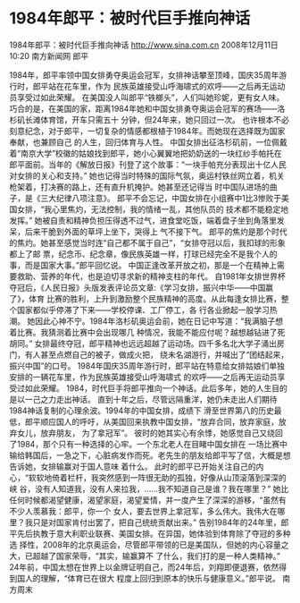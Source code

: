 # 1984年郎平：被时代巨手推向神话

1984年郎平：被时代巨手推向神话
http://www.sina.com.cn  2008年12月11日10:20   南方新闻网
郎平

1984年，郎平率领中国女排勇夺奥运会冠军，女排神话攀至顶峰，国庆35周年游行时，郎平站在花车里，作为 民族英雄接受山呼海啸式的欢呼——之后再无运动员享受过如此荣耀。
在美国没人叫郎平“铁榔头”，人们叫她珍妮，更有女人味。
巧合的是，在美国的家，距离1984年她和中国女排勇夺奥运会冠军的赛场——洛杉矶长滩体育馆，开车只需五十 分钟，但24年来，她只回过一次。
也许根本不必刻意纪念，对于郎平，一切复杂的情感都根植于1984年。而她现在选择既为国家奉献，也兼顾自己 的人生，回归体育与人性。
中国女排出征洛杉矶前，一位佩戴着“南京大学”校徽的姑娘找到郎平，她小心翼翼地把奶奶送的一块红纱手帕托在 郎平面前。当年的《解放日报》刊登了这个故事：“一块手帕充分表现出十亿人民对女排的关心和支持。”
她也记得当时特殊的国际气氛，奥运村铁丝网立着，机关枪架着，打决赛的路上，还有直升机掩护。她甚至还记得当 时中国队进场的曲子，是《三大纪律八项注意》。
郎平不会忘记，中国女排在小组赛中1比3惨败于美国女排，“我心里焦灼，无法控制，我的情绪一乱，其他队员的 技术都不能稳定地发挥。”
她被自责和精神负担压得透不过气，进食堂吃饭，端着盘子坐到角落里发呆，后来干脆到外面的草坪上坐下，哭得上 气不接下气。
郎平的焦灼是那个时代的焦灼。她甚至感觉当时连“自己都不属于自己”，“女排夺冠以后，我扣球的形象都上了邮 票，纪念币、纪念章，像民族英雄一样，打球已经完全不是我个人的事，而是国家大事。”郎平回忆说。
中国正逢改革开放之初，那是一个在精神上需要救助、营养的年代，也是迫切寻求新的精神支柱的年代。
自1981年女排世界杯夺冠后，《人民日报》头版发表评论员文章:《学习女排，振兴中华——中国赢了》，体育 比赛的胜利，上升到激励整个民族精神的高度。从此每逢女排比赛，整个国家都似乎停滞了下来——学校停课、工厂停工，各 行各业掀起一股学习热潮。
她因此心神不宁。1984年洛杉矶奥运会前，她在日记中写道：“我满脑子想着比赛。我猜测着比赛中会出现哪几 种情况，我能不能应付呢？越想越钻进了死胡同。”
女排最终夺冠，郎平精神也远远超越了运动场。四千多名北大学子涌出房门，有人甚至点燃自己的被子，做成火把， 绕未名湖游行，并喊出了“团结起来，振兴中国”的口号。
1984年国庆35周年游行时，郎平站在特意给女排姑娘们单独安排的一辆花车里，作为民族英雄接受山呼海啸式 的欢呼——之后再无运动员享受过如此荣耀。
1984，时代巨手将郎平推向一个神话。此后多年，她的人生目的是以一己之力走出神话。
直到十年之后，尽管远隔重洋，她仍未走出人们期待1984神话复制的心理余波。1994年的中国女排，成绩下 滑至世界第八的历史最低，郎平顺应国人的呼吁，从美国回来执教中国女排，“放弃合同，放弃家庭，放弃女儿，放弃朋友， 为了拿冠军”。
彼时的她其实心有余悸，她感觉自己又绕回了1984，那个只有一种选择的心牢。一个东北老人在目睹中国女排在 一场比赛中输给韩国后，一急之下，心脏病发作而死。老先生的朋友给郎平写了信，大概是想告诉她，女排输赢对于国人意味 着什么。
此时的郎平已开始关注自己的内心，“软软地倚着栏杆，我突然感到一阵很无助的孤独，好像从山顶滚落到深深的峡 谷，没有人知道我，没有人来拉我，……我不知道自己是谁？我在哪里？”
她比任何时候都渴望健康，渴望家庭，渴望爱情，并一度产生了深深的游移，“虽然有不少人羡慕我：郎平，你一个 女人，要去世界上拿冠军，多么伟大。我伟大在哪里？我只是对国家肯付出罢了，把自己统统贡献出来。”
告别1984年的24年里，郎平先后执教于意大利职业联赛、美国女排。在异国，她体验到体育除了夺冠的多种选 择性，2008年的北京奥运会，尽管郎平带领的已是美国队，但她的内心容量之大，已超越了国家荣辱，“其实，输赢算不 了什么，我们打的是一种人类精神。”
24年前，中国太想在世界上以金牌证明自己，而24年后，刘翔即便退赛，依然得到国人的理解，“体育已在很大 程度上回归到原本的快乐与健康意义。”郎平说。
南方周末

